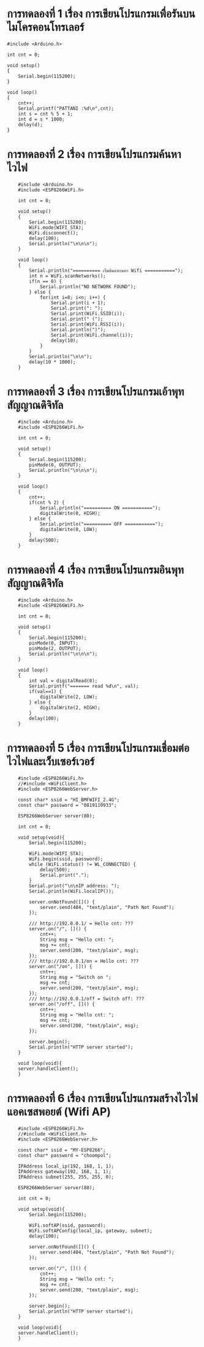 # การทดลองที่ 1 เรื่อง การเขียนโปรแกรมเพื่อรันบนไมโครคอนโทรเลอร์

    #include <Arduino.h>
    
    int cnt = 0;
    
    void setup()
    {
     	Serial.begin(115200);
    }

    void loop()
    {
	    cnt++;
	    Serial.printf("PATTANI :%d\n",cnt);
	    int s = cnt % 5 + 1;
	    int d = s * 1000;
	    delay(d);
    }	

# การทดลองที่ 2 เรื่อง การเขียนโปรแกรมค้นหาไวไฟ

		#include <Arduino.h>
		#include <ESP8266WiFi.h>

		int cnt = 0;

		void setup()
		{
			Serial.begin(115200);
			WiFi.mode(WIFI_STA);
			WiFi.disconnect();
			delay(100);
			Serial.println("\n\n\n");
		}

		void loop()
		{
			Serial.println("========== เริ่มต้นแสกนหา Wifi ===========");
			int n = WiFi.scanNetworks();
			if(n == 0) {
				Serial.println("NO NETWORK FOUND");
			} else {
				for(int i=0; i<n; i++) {
					Serial.print(i + 1);
					Serial.print(": ");
					Serial.print(WiFi.SSID(i));
					Serial.print(" (");
					Serial.print(WiFi.RSSI(i));
					Serial.println(")");
					Serial.print(WiFi.channel(i));
					delay(10);
				}
			}
			Serial.println("\n\n");
			delay(10 * 1000);
		}	

# การทดลองที่ 3 เรื่อง การเขียนโปรแกรมเอ้าพุทสัญญาณดิจิทัล

		#include <Arduino.h>
		#include <ESP8266WiFi.h>

		int cnt = 0;

		void setup()
		{
			Serial.begin(115200);
			pinMode(0, OUTPUT);
			Serial.println("\n\n\n");
		}

		void loop()
		{
			cnt++;
			if(cnt % 2) {
				Serial.println("========== ON ===========");
				digitalWrite(0, HIGH);
			} else {
				Serial.println("========== OFF ===========");
				digitalWrite(0, LOW);
			}
			delay(500);
		}

# การทดลองที่ 4 เรื่อง การเขียนโปรแกรมอินพุทสัญญาณดิจิทัล

		#include <Arduino.h>
		#include <ESP8266WiFi.h>

		int cnt = 0;

		void setup()
		{
			Serial.begin(115200);
			pinMode(0, INPUT);
			pinMode(2, OUTPUT);
			Serial.println("\n\n\n");
		}

		void loop()
		{
			int val = digitalRead(0);
			Serial.printf("======= read %d\n", val);
			if(val==1) {
				digitalWrite(2, LOW);
			} else {
				digitalWrite(2, HIGH);
			}
			delay(100);
		}

# การทดลองที่ 5 เรื่อง การเขียนโปรแกรมเชื่อมต่อไวไฟและเว็บเซอร์เวอร์

		#include <ESP8266WiFi.h>
		//#include <WiFiClient.h>
		#include <ESP8266WebServer.h>

		const char* ssid = "HI_BMFWIFI_2.4G";
		const char* password = "0819110933";

		ESP8266WebServer server(80);

		int cnt = 0;

		void setup(void){
			Serial.begin(115200);

			WiFi.mode(WIFI_STA);
			WiFi.begin(ssid, password);
			while (WiFi.status() != WL_CONNECTED) {
				delay(500);
				Serial.print(".");
			}
			Serial.print("\n\nIP address: ");
			Serial.println(WiFi.localIP());

			server.onNotFound([]() {
				server.send(404, "text/plain", "Path Not Found");
			});

			/// http://192.0.0.1/ = Hello cnt: ???
			server.on("/", []() {
				cnt++;
				String msg = "Hello cnt: ";
				msg += cnt;
				server.send(200, "text/plain", msg);
			});
			/// http://192.0.0.1/on = Hello cnt: ???
			server.on("/on", []() {
				cnt++;
				String msg = "Switch on ";
				msg += cnt;
				server.send(200, "text/plain", msg);
			});
			/// http://192.0.0.1/off = Switch off: ???
			server.on("/off", []() {
				cnt++;
				String msg = "Hello cnt: ";
				msg += cnt;
				server.send(200, "text/plain", msg);
			});

			server.begin();
			Serial.println("HTTP server started");
		}

		void loop(void){
		server.handleClient();
		}

# การทดลองที่ 6 เรื่อง การเขียนโปรแกรมสร้างไวไฟแอคเซสพอยต์ (Wifi AP)

		#include <ESP8266WiFi.h>
		//#include <WiFiClient.h>
		#include <ESP8266WebServer.h>

		const char* ssid = "MY-ESP8266";
		const char* password = "choompol";

		IPAddress local_ip(192, 168, 1, 1);
		IPAddress gateway(192, 168, 1, 1);
		IPAddress subnet(255, 255, 255, 0);

		ESP8266WebServer server(80);

		int cnt = 0;

		void setup(void){
			Serial.begin(115200);

			WiFi.softAP(ssid, password);
			WiFi.softAPConfig(local_ip, gateway, subnet);
			delay(100);

			server.onNotFound([]() {
				server.send(404, "text/plain", "Path Not Found");
			});

			server.on("/", []() {
				cnt++;
				String msg = "Hello cnt: ";
				msg += cnt;
				server.send(200, "text/plain", msg);
			});

			server.begin();
			Serial.println("HTTP server started");
		}

		void loop(void){
  		server.handleClient();
		}
